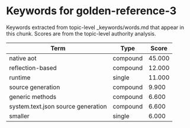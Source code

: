 # Keywords for golden-reference-3

Keywords extracted from topic-level _keywords/words.md that appear in this chunk.
Scores are from the topic-level authority analysis.

| Term | Type | Score |
|------|------|-------|
| native aot | compound | 45.000 |
| reflection-based | compound | 12.000 |
| runtime | single | 11.000 |
| source generation | compound | 9.900 |
| generic methods | compound | 6.600 |
| system.text.json source generation | compound | 6.600 |
| smaller | single | 6.000 |
